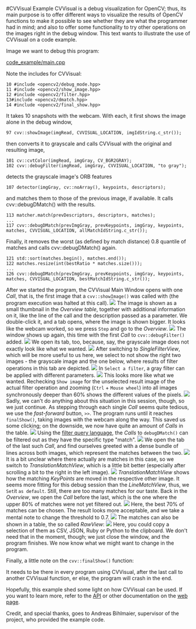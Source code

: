 #CVVisual Example
CVVisual is a debug visualization for OpenCV; thus, its main purpose is to offer different ways to visualize 
the results of OpenCV functions to make it possible to see whether they are what the programmer had in mind;
and also to offer some functionality to try other operations on the images right in the debug window.
This text wants to illustrate the use of CVVisual on a code example.

Image we want to debug this program:

[code_example/main.cpp](https://github.com/CVVisualPSETeam/CVVisual/tree/master/doc/code_example/main.cpp)

Note the includes for CVVisual:

	10 #include <opencv2/debug_mode.hpp>
	11 #include <opencv2/show_image.hpp>
	12 #include <opencv2/filter.hpp>
	13#include <opencv2/dmatch.hpp>
	14 #include <opencv2/final_show.hpp>

It takes 10 snapshots with the webcam.
With each, it first shows the image alone in the debug window,

	97 cvv::showImage(imgRead, CVVISUAL_LOCATION, imgIdString.c_str());

then converts it to grayscale and calls CVVisual with the original and resulting image, 

	101 cv::cvtColor(imgRead, imgGray, CV_BGR2GRAY);
	102	cvv::debugFilter(imgRead, imgGray, CVVISUAL_LOCATION, "to gray");

detects the grayscale image's ORB features

	107 detector(imgGray, cv::noArray(), keypoints, descriptors);

and matches them to those of the previous image, if available. It calls cvv::debugDMatch() with the results.

	113 matcher.match(prevDescriptors, descriptors, matches);
	...
	117 cvv::debugDMatch(prevImgGray, prevKeypoints, imgGray, keypoints, matches, CVVISUAL_LOCATION, allMatchIdString.c_str());

Finally, it removes the worst (as defined by match distance) 0.8 quantile of matches and calls cvv::debugDMatch() again.

	121 std::sort(matches.begin(), matches.end());
	122 matches.resize(int(bestRatio * matches.size()));
	...
	126 cvv::debugDMatch(prevImgGray, prevKeypoints, imgGray, keypoints, matches, CVVISUAL_LOCATION, bestMatchIdString.c_str());

After we started the program, the CVVisual Main Window opens with one _Call_, that is, the first image that a `cvv::showImage()` was called with (the program execution was halted at this call).
![](../images_example/overview_single_call.png)
The image is shown as a small thumbnail in the _Overview table_, together with additional information on it, like the line of the call and the description passed as a parameter.
We double-click it, and a tab opens, where the image is shown bigger. It looks like the webcam worked, so we press `Step` and go to the _Overview_.
![](../images_example/single_image_tab.png)
The window shows up again, this time with the first _Call_ to `cvv::debugFilter()` added.
![](../images_example/overview_two_calls.png)
We open its tab, too, because, say, the grayscale image does not exactly look like what we wanted.
![](../images_example/filter_tab_default.png)
After switching to _SingleFilterView_, which will be more useful to us here, we select to not show the right two images - the grayscale image and the one below, where results of filter operations in this tab are depicted.
![](../images_example/single_filter_right_two_imgs_unselected.png)
In `Select a filter`, a gray filter can be applied with different parameters.
![](../images_example/single_filter_gray.png)
This looks more like what we wanted. 
Rechecking `Show image` for the unselected result image of the actual filter operation and zooming (`Ctrl` + `Mouse wheel`) into all images synchronously deeper than 60% shows the different values of the pixels.
![](../images_example/single_filter_deep_zoom.png)
Sadly, we can't do anything about this situation in this session, though, so we just continue.
As stepping through each single _Call_ seems quite tedious, we use the _fast-forward_ button, `>>`.
The program runs until it reaches `finalShow()`, taking images with the webcam along the way.
This saved us some clicking; on the downside, we now have quite an amount of _Calls_ in the table.
![](../images_example/overview_all.png)
Using the [filter query language](http://cvv.mostlynerdless.de/ref/filters-ref.html), the _Calls_ to `debugDMatch()` can be filtered out as they have the specific type "match".
![](../images_example/overview_matches_filtered.png)
We open the tab of the last such _Call_, and find ourselves greeted with a dense bundle of lines across both images, which represent the matches between the two.
![](../images_example/match_tab_line.png)
It is a bit unclear where there actually are matches in this case, so we switch to _TranslationMatchView_, which is a little bit better (especially after scrolling a bit to the right in the left image).
![](../images_example/match_translations.png)
_TranslationMatchView_ shows how the matching _KeyPoints_ are moved in the respective other image.
It seems more fitting for this debug session than the _LineMatchView_, thus,  we `Set`it `as default`.
Still, there are too many matches for our taste.
Back in the _Overview_, we open the _Call_ before the last, which is the one where the upper 80% of matches were not yet filtered out.
![](../images_example/match_tab_translations_2.png)
Here, the best 70% of matches can be chosen. The result looks more acceptable, and we take a mental note to change the threshold to 0.7.
![](../images_example/match_translations_2_70percent.png)
The matches can also be shown in a table, the so called _RawView_:
![](../images_example/raw_view.png)
Here, you could copy a selection of them as CSV, JSON, Ruby or Python to the clipboard.
We don't need that in the moment, though; we just close the window, and the program finishes.
We now know what we might want to change in the program.


Finally, a little note on the `cvv::finalShow()` function:

It needs to be there in every program using CVVisual, after the last call to another CVVisual function, er else, the program will crash in the end.

Hopefully, this example shed some light on how CVVisual can be used.
If you want to learn more, refer to the [API](http://cvv.mostlynerdless.de/api) or other documentation on the [web page](http://cvv.mostlynerdless.de/).

Credit, and special thanks, goes to Andreas Bihlmaier, supervisor of the project, who provided the example code.
